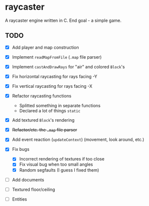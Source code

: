 # raycaster

A raycaster engine written in C. End goal - a simple game.

## TODO
- [x] Add player and map construction
- [x] Implement `readMapFromFile` (`.map` file parser)
- [x] Implement `castAndDrawRays` for "air" and colored `Block`'s
- [x] Fix horizontal raycasting for rays facing -Y
- [x] Fix vertical raycasting for rays facing -X
- [x] Refactor raycasting functions
    - Splitted something in separate functions
    - Declared a lot of things `static`
- [x] Add textured `Block`'s rendering
- [x] ~~Refactor/etc. the `.map` file parser~~
- [x] Add event reaction (`updateContext`) (movement, look around, etc.)
- [x] Fix bugs
    - [x] Incorrect rendering of textures if too close
    - [x] Fix visual bug when too small angles
    - [x] Random segfaults (I guess I fixed them)
- [ ] Add documents
- [ ] Textured floor/ceiling
- [ ] Entities

